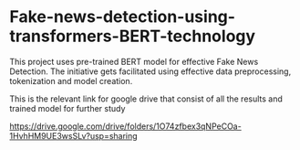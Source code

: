 # Fake-news-detection-using-transformers-BERT-technology
This project uses pre-trained BERT model for effective Fake News Detection. The initiative gets facilitated using effective data preprocessing, tokenization and model creation.


This is the relevant link for google drive that consist of all the results and trained model for further study

https://drive.google.com/drive/folders/1O74zfbex3qNPeCOa-1HvhHM9UE3wsSLv?usp=sharing
